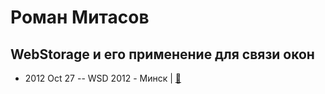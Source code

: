 # Роман Митасов

## WebStorage и его применение для связи окон
- 2012 Oct 27 -- WSD 2012 - Минск  | [:notebook:](https://wsd.events/2012/10/27/pres/webstorage.pdf)  

